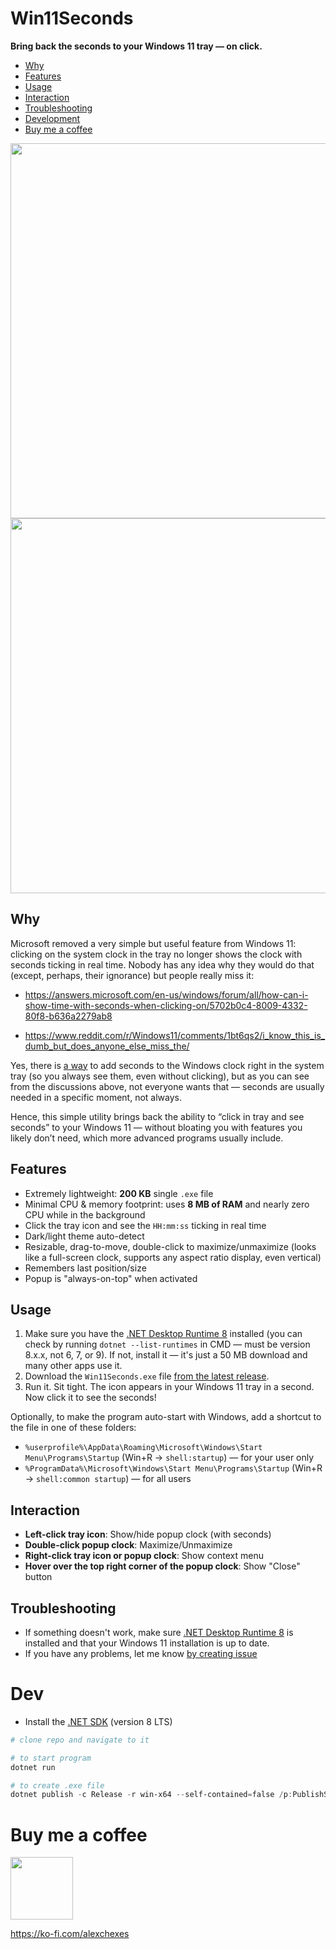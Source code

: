 # Win11Seconds

**Bring back the seconds to your Windows 11 tray — on click.**

* [Why](#why)
* [Features](#features)
* [Usage](#usage)
* [Interaction](#interaction)
* [Troubleshooting](#troubleshooting)
* [Development](#dev)
* [Buy me a coffee](#buy-me-a-coffee)

<img width=600 src=https://github.com/user-attachments/assets/0340d295-7dd8-4a88-8f81-2eb0390d5066 />

<img width=600 src=https://github.com/user-attachments/assets/e60e5e9c-dbc2-4a94-8e75-4883247cb4fa />

## Why

Microsoft removed a very simple but useful feature from Windows 11: clicking on the system clock in the tray no longer shows the clock with seconds ticking in real time. Nobody has any idea why they would do that (except, perhaps, their ignorance) but people really miss it:

* https://answers.microsoft.com/en-us/windows/forum/all/how-can-i-show-time-with-seconds-when-clicking-on/5702b0c4-8009-4332-80f8-b636a2279ab8

* https://www.reddit.com/r/Windows11/comments/1bt6qs2/i_know_this_is_dumb_but_does_anyone_else_miss_the/

Yes, there is [a way](https://www.elevenforum.com/t/turn-on-or-off-show-seconds-in-system-tray-clock-in-windows-11.10591/) to add seconds to the Windows clock right in the system tray (so you always see them, even without clicking), but as you can see from the discussions above, not everyone wants that — seconds are usually needed in a specific moment, not always.

Hence, this simple utility brings back the ability to “click in tray and see seconds” to your Windows 11 — without bloating you with features you likely don’t need, which more advanced programs usually include.

## Features

- Extremely lightweight: **200 KB** single `.exe` file
- Minimal CPU & memory footprint: uses **8 MB of RAM** and nearly zero CPU while in the background
- Click the tray icon and see the `HH:mm:ss` ticking in real time
- Dark/light theme auto-detect
- Resizable, drag-to-move, double-click to maximize/unmaximize (looks like a full-screen clock, supports any aspect ratio display, even vertical)
- Remembers last position/size
- Popup is "always-on-top" when activated

## Usage

1. Make sure you have the [.NET Desktop Runtime 8](https://dotnet.microsoft.com/en-us/download/dotnet/8.0) installed (you can check by running `dotnet --list-runtimes` in CMD — must be version 8.x.x, not 6, 7, or 9). If not, install it — it's just a 50 MB download and many other apps use it.
2. Download the `Win11Seconds.exe` file [from the latest release](https://github.com/alexchexes/Win11Seconds/releases/latest/download/Win11Seconds.exe).  
3. Run it. Sit tight. The icon appears in your Windows 11 tray in a second. Now click it to see the seconds!

Optionally, to make the program auto-start with Windows, add a shortcut to the file in one of these folders:
* `%userprofile%\AppData\Roaming\Microsoft\Windows\Start Menu\Programs\Startup` (Win+R → `shell:startup`) — for your user only
* `%ProgramData%\Microsoft\Windows\Start Menu\Programs\Startup` (Win+R → `shell:common startup`) — for all users

## Interaction

- **Left-click tray icon**: Show/hide popup clock (with seconds)  
- **Double-click popup clock**: Maximize/Unmaximize  
- **Right-click tray icon or popup clock**: Show context menu  
- **Hover over the top right corner of the popup clock**: Show "Close" button

## Troubleshooting

- If something doesn't work, make sure [.NET Desktop Runtime 8](https://dotnet.microsoft.com/en-us/download/dotnet/8.0) is installed and that your Windows 11 installation is up to date.
- If you have any problems, let me know [by creating issue](https://github.com/alexchexes/Win11Seconds/issues)

# Dev

- Install the [.NET SDK](https://dotnet.microsoft.com/en-us/download) (version 8 LTS)

```powershell
# clone repo and navigate to it

# to start program
dotnet run

# to create .exe file
dotnet publish -c Release -r win-x64 --self-contained=false /p:PublishSingleFile=true
```

# Buy me a coffee

<a href="https://ko-fi.com/alexchexes">
  <img src=https://github.com/user-attachments/assets/59c35381-4cb5-472a-a730-15dbe76862eb width=100px />
</a>

https://ko-fi.com/alexchexes
